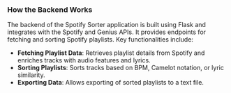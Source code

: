 ### How the Backend Works

The backend of the Spotify Sorter application is built using Flask and integrates with the Spotify and Genius APIs. It provides endpoints for fetching and sorting Spotify playlists. Key functionalities include:

- **Fetching Playlist Data**: Retrieves playlist details from Spotify and enriches tracks with audio features and lyrics.
- **Sorting Playlists**: Sorts tracks based on BPM, Camelot notation, or lyric similarity.
- **Exporting Data**: Allows exporting of sorted playlists to a text file.
